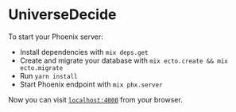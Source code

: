 # UniverseDecide

To start your Phoenix server:

  * Install dependencies with `mix deps.get`
  * Create and migrate your database with `mix ecto.create && mix ecto.migrate`
  * Run `yarn install`
  * Start Phoenix endpoint with `mix phx.server`

Now you can visit [`localhost:4000`](http://localhost:4000) from your browser.
